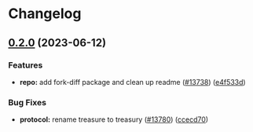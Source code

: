 # Changelog

## [0.2.0](https://github.com/wyzth_zkevmxyz/wyzth_zkevm-mono/compare/fork-diff-v0.1.0...fork-diff-v0.2.0) (2023-06-12)


### Features

* **repo:** add fork-diff package and clean up readme ([#13738](https://github.com/wyzth_zkevmxyz/wyzth_zkevm-mono/issues/13738)) ([e4f533d](https://github.com/wyzth_zkevmxyz/wyzth_zkevm-mono/commit/e4f533daeeee52c998e643c1f99d7e8cc9978147))


### Bug Fixes

* **protocol:** rename treasure to treasury ([#13780](https://github.com/wyzth_zkevmxyz/wyzth_zkevm-mono/issues/13780)) ([ccecd70](https://github.com/wyzth_zkevmxyz/wyzth_zkevm-mono/commit/ccecd708276bce3eca84b92c7c48c95b2156dd18))
